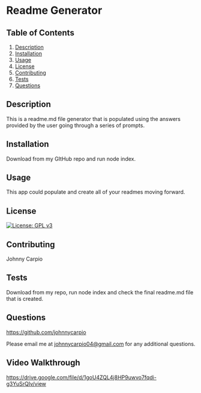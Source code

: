 # Readme Generator
## Table of Contents
1. [Description](#Description)
2. [Installation](#Installation) 
3. [Usage](#Usage)
4. [License](#License)
5. [Contributing](#Contributing)
6. [Tests](#Tests)
7. [Questions](#Questions)

## Description
This is a readme.md file generator that is populated using the answers provided by the user going through a series of prompts.
## Installation
Download from my GItHub repo and run node index.
## Usage
This app could populate and create all of your readmes moving forward.
## License
[![License: GPL v3](https://img.shields.io/badge/License-GPLv3-blue.svg)](https://www.gnu.org/licenses/gpl-3.0)
## Contributing
Johnny Carpio
## Tests
Download from my repo, run node index and check the final readme.md file that is created.
## Questions
https://github.com/johnnycarpio

Please email me at johnnycarpio04@gmail.com for any additional questions.
## Video Walkthrough
https://drive.google.com/file/d/1goU4ZQL4j8HP9uwvo7fqdi-g3YuSrQIv/view
